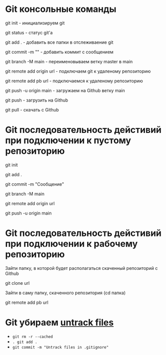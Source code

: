 # Git консольные команды

git init - инициализируем git

git status - статус git'а

git add . - добавить все папки в отслеживаение git

git commit -m "" - добавить коммит с сообщением

git branch -M main - переименовываем ветку master в main

git remote add origin url - подключаем git к удаленому репозиторию

git remote add pb url - подключаемся к удаленому репозиторию

git push -u origin main - загружаем на Github ветку main

git push - загрузить на Github

git pull - скачать с Github

# Git последовательность дейстивий при подключении к пустому репозиторию

git init

git add .

git commit -m "Сообщение"

git branch -M main

git remote add origin url

git push -u origin main

# Git последовательность дейстивий при подключении к рабочему репозиторию

Зайти папку, в которой будет располагаться скаченный репозиторий с Github

git clone url

Зайти в саму папку, скаченного репозитория (cd папка)

git remote add pb url

# Git убираем [untrack files](https://stackoverflow.com/questions/45400361/why-is-gitignore-not-ignoring-my-files)

- `git rm -r --cached`
- `. git add .`
- `git commit -m "Untrack files in .gitignore"`
